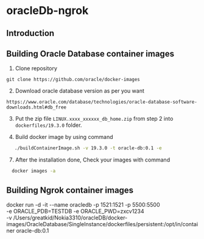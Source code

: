 # oracleDb-ngrok
## Introduction
## Building Oracle Database container images
1. Clone repository
```git
git clone https://github.com/oracle/docker-images
```
2. Download oracle database version as per you want
```git
https://www.oracle.com/database/technologies/oracle-database-software-downloads.html#db_free
```
3. Put the zip file `LINUX.xxxx_xxxxxx_db_home.zip` from step 2 into `dockerfiles/19.3.0` folder.
   
6. Build docker image by using command
```sh
   ./buildContainerImage.sh -v 19.3.0 -t oracle-db:0.1 -e     
```
7. After the installation done, Check your images with command
```sh
  docker images -a   
```   
## Building Ngrok container images


docker run -d -it --name oracledb -p 1521:1521 -p 5500:5500 \
  -e ORACLE_PDB=TESTDB -e ORACLE_PWD=zxcv1234 \
  -v /Users/greatkid/Nokia3310/oracleDB/docker-images/OracleDatabase/SingleInstance/dockerfiles/persistent:/opt/in/container oracle-db:0.1 
